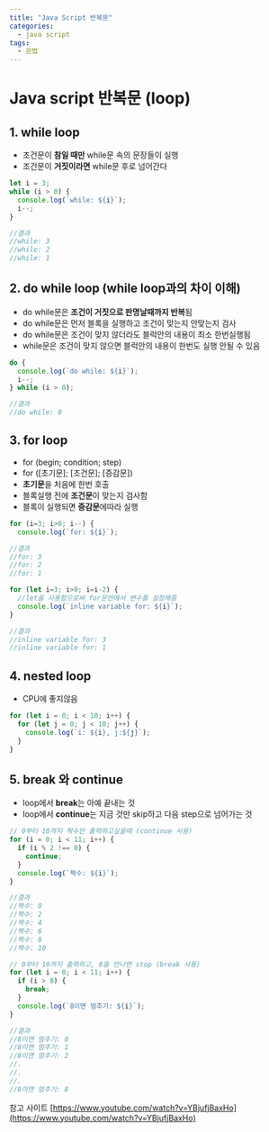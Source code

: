 ```yaml
---
title: "Java Script 반복문"
categories:
  - java script
tags:
  - 문법
---
```


# Java script 반복문 (loop)

## 1. while loop

- 조건문이 **참일 때만** while문 속의 문장들이 실행
- 조건문이 **거짓이라면** while문 후로 넘어간다

```javascript
let i = 3;
while (i > 0) {
  console.log(`while: ${i}`);
  i--;
}

//결과
//while: 3
//while: 2
//while: 1
```

## 2. do while loop (while loop과의 차이 이해)

- do while문은 **조건이 거짓으로 판명날때까지 반복**됨
- do while문은 먼저 블록을 실행하고 조건이 맞는지 안맞는지 검사
- do while문은 조건이 맞지 않더라도 블럭안의 내용이 최소 한번실행됨
- while문은 조건이 맞지 않으면 블럭안의 내용이 한번도 실행 안될 수 있음

```javascript
do {
  console.log(`do while: ${i}`);
  i--;
} while (i > 0);

//결과
//do while: 0
```

## 3. for loop

- for (begin; condition; step)
- for ([초기문]; [조건문]; [증감문])
- **초기문**을 처음에 한번 호출
- 블록실행 전에 **조건문**이 맞는지 검사함
- 블록이 실행되면 **증감문**에따라 실행

```javascript
for (i=3; i>0; i--) {
  console.log(`for: ${i}`);

//결과
//for: 3
//for: 2
//for: 1

for (let i=3; i>0; i=i-2) {
  //let을 사용함으로써 for문안에서 변수를 설정해줌
  console.log(`inline variable for: ${i}`);
}

//결과
//inline variable for: 3
//inline variable for: 1
```

## 4. nested loop

- CPU에 좋지않음

```javascript
for (let i = 0; i < 10; i++) {
  for (let j = 0; j < 10; j++) {
    console.log(`i: ${i}, j:${j}`);
  }
}
```

## 5. break 와 continue

- loop에서 **break**는 아예 끝내는 것
- loop에서 **continue**는 지금 것만 skip하고 다음 step으로 넘어가는 것

```javascript
// 0부터 10까지 짝수만 출력하고싶을때 (continue 사용)
for (i = 0; i < 11; i++) {
  if (i % 2 !== 0) {
    continue;
  }
  console.log(`짝수: ${i}`);
}

//결과
//짝수: 0
//짝수: 2
//짝수: 4
//짝수: 6
//짝수: 8
//짝수: 10
```

```javascript
// 0부터 10까지 출력하고, 8을 만나면 stop (break 사용)
for (let i = 0; i < 11; i++) {
  if (i > 8) {
    break;
  }
  console.log(`8이면 멈추기: ${i}`);
}

//결과
//8이면 멈추기: 0
//8이면 멈추기: 1
//8이면 멈추기: 2
//.
//.
//.
//8이면 멈추기: 8
```

참고 사이트
[https://www.youtube.com/watch?v=YBjufjBaxHo](https://www.youtube.com/watch?v=YBjufjBaxHo)
